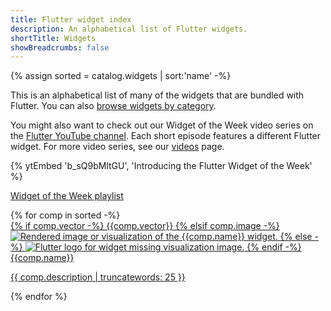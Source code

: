 ```yaml
---
title: Flutter widget index
description: An alphabetical list of Flutter widgets.
shortTitle: Widgets
showBreadcrumbs: false
---
```


{% assign sorted = catalog.widgets | sort:'name' -%}

This is an alphabetical list of many of the widgets that
are bundled with Flutter.
You can also [browse widgets by category][catalog].

You might also want to check out our Widget of the Week video series
on the [Flutter YouTube channel]({{site.social.youtube}}). Each short
episode features a different Flutter widget. For more video series, see
our [videos](/resources/videos) page.

{% ytEmbed 'b_sQ9bMltGU', 'Introducing the Flutter Widget of the Week' %}

[Widget of the Week playlist]({{site.yt.playlist}}PLjxrf2q8roU23XGwz3Km7sQZFTdB996iG)

<div class="card-grid">
{% for comp in sorted -%}
  <a class="card outlined-card" href="{{comp.link}}">
    <div class="card-image-holder">
      {% if comp.vector -%}
        {{comp.vector}}
      {% elsif comp.image -%}
        <img alt="Rendered image or visualization of the {{comp.name}} widget." src="{{comp.image.src}}">
      {% else -%}
        <img alt="Flutter logo for widget missing visualization image." src="/assets/images/docs/catalog-widget-placeholder.png" aria-hidden="true">
      {% endif -%}
    </div>
    <div class="card-header">
      <span class="card-title">{{comp.name}}</span>
    </div>
    <div class="card-content">
      <p class="card-text">{{ comp.description | truncatewords: 25 }}</p>
    </div>
  </a>
{% endfor %}
</div>

[catalog]: /ui/widgets
